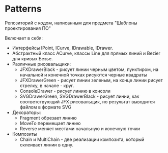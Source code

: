 # Patterns
Репозиторий с кодом, написанным для предмета "Шаблоны проектирования ПО"

Включает в себя:
* Интерфейсы IPoint, ICurve, IDrawable, IDrawer.
* Абстрактный класс ACurve, классы Line для прямых линий и Bezier для кривых Безье.
* Различные рисовальщики:
  * JFXDrawerBlack - рисует линии черным цветом, пунктиром, на начальной и конечной точках рисуются черные квадраты
  * JFXDrawerGreen - рисует линии зеленым, на конце линии рисует стрелку, в начале - круг.
  * ConsoleDrawer - рисует линию в консоли
  * SVGDrawerGreen, SVGDrawerBlack - рисует линии, как соответствующий JFX рисовальщик, но результат выводится файлом в формате SVG
* Декораторы:
  * Fragment обрезает линию
  * MoveTo перемещает линию
  * Reverse меняет местами начальную и конечную точки
* Композиты
  * Chain и MultiChain - две реализации композита, который склеивает линии в одну.




